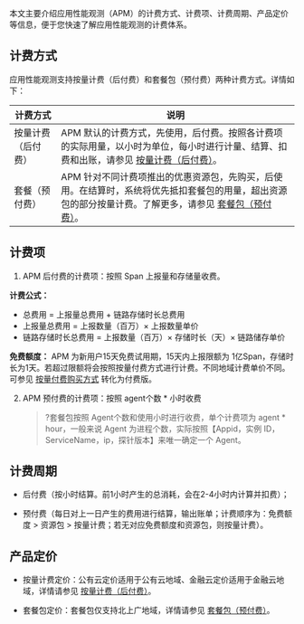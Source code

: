 本文主要介绍应用性能观测（APM）的计费方式、计费项、计费周期、产品定价等信息，便于您快速了解应用性能观测的计费体系。

## 计费方式

应用性能观测支持按量计费（后付费）和套餐包（预付费）两种计费方式。详情如下：

| 计费方式                                                     | 说明                                                         |
| ------------------------------------------------------------ | ------------------------------------------------------------ |
| 按量计费（后付费） | APM 默认的计费方式，先使用，后付费。按照各计费项的实际用量，以小时为单位，每小时进行计量、结算、扣费和出账，请参见 [按量计费（后付费）](https://cloud.tencent.com/document/product/1463/60380)。 |
| 套餐（预付费） |APM 针对不同计费项推出的优惠资源包，先购买，后使用。在结算时，系统将优先抵扣套餐包的用量，超出资源包的部分按量计费。了解更多，请参见 [套餐包（预付费）](https://cloud.tencent.com/document/product/1463/86626)。 |

## 计费项

1. APM 后付费的计费项：按照 Span 上报量和存储量收费。

**计费公式：**

   - 总费用 = 上报量总费用 + 链路存储时长总费用
   - 上报量总费用 = 上报数量（百万）× 上报数量单价
   - 链路存储时长总费用 = 上报数量（百万）× 存储时长（天）× 链路储存单价

  **免费额度：**
 APM 为新用户15天免费试用期，15天内上报限额为 1亿Span，存储时长为1天。若超过限额将会按照按量付费方式进行计费。不同地域计费单价不同。可参见 [按量付费购买方式](https://cloud.tencent.com/document/product/1463/60381) 转化为付费版。


 2. APM 预付费的计费项：按照 agent个数 * 小时收费

    > ?套餐包按照 Agent个数和使用小时进行收费，单个计费项为 agent * hour，一般来说 Agent 为进程个数，实际按照【Appid，实例 ID，ServiceName，ip，探针版本】来唯一确定一个 Agent。



 ## 计费周期

- 后付费（按小时结算。前1小时产生的总消耗，会在2-4小时内计算并扣费）；

- 预付费（每日对上一日产生的费用进行结算，输出账单；计费顺序为：免费额度 > 资源包 > 按量计费；若无对应免费额度和资源包，则按量计费）。

## 产品定价 

- 按量计费定价：公有云定价适用于公有云地域、金融云定价适用于金融云地域，详情请参见 [按量计费（后付费）](https://cloud.tencent.com/document/product/1463/60380)。

-  套餐包定价：套餐包仅支持北上广地域，详情请参见 [套餐包（预付费）](https://cloud.tencent.com/document/product/1463/86626)。 

